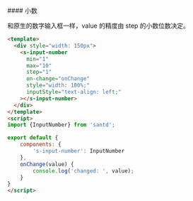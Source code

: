 <text lang="cn">
#### 小数

和原生的数字输入框一样，value 的精度由 step 的小数位数决定。

</text>

```html
<template>
  <div style="width: 150px">
    <s-input-number
      min="1"
      max="10"
      step="1"
      on-change="onChange"
      style="width: 100%;"
      inputStyle="text-align: left;"
    ></s-input-number>
  </div>
</template>
<script>
import {InputNumber} from 'santd';

export default {
    components: {
        's-input-number': InputNumber
    },
    onChange(value) {
        console.log('changed: ', value);
    }
}
</script>
```
